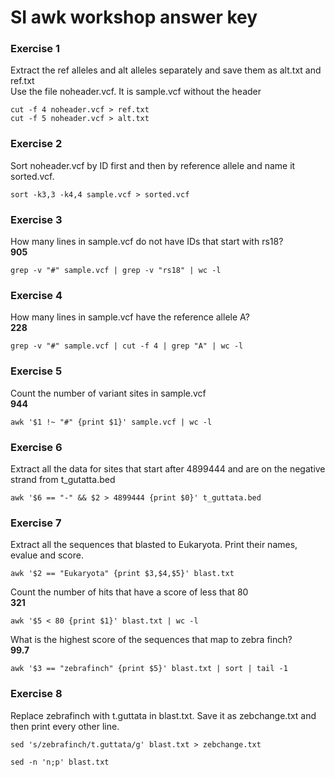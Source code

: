 # SI awk workshop answer key

### Exercise 1
Extract the ref alleles and alt alleles separately and save them as alt.txt and ref.txt  
Use the file noheader.vcf. It is sample.vcf without the header

`cut -f 4 noheader.vcf > ref.txt`  
`cut -f 5 noheader.vcf > alt.txt`

### Exercise 2
Sort noheader.vcf by ID first and then by reference allele and name it sorted.vcf.

`sort -k3,3 -k4,4 sample.vcf > sorted.vcf`

### Exercise 3
How many lines in sample.vcf do not have IDs that start with rs18?    
**905**

`grep -v "#" sample.vcf | grep -v "rs18" | wc -l`


### Exercise 4
How many lines in sample.vcf have the reference allele A?  
**228**  

`grep -v "#" sample.vcf | cut -f 4 | grep "A" | wc -l`

### Exercise 5
Count the number of variant sites in sample.vcf   
**944**    

`awk '$1 !~ "#" {print $1}' sample.vcf | wc -l`

### Exercise 6
Extract all the data for sites that start after 4899444 and are on the negative strand from t_gutatta.bed  

`awk '$6 == "-" && $2 > 4899444 {print $0}' t_guttata.bed`  

### Exercise 7  

Extract all the sequences that blasted to Eukaryota. Print their names, evalue and score.

`awk '$2 == "Eukaryota" {print $3,$4,$5}' blast.txt`

Count the number of hits that have a score of less that 80  
**321**

`awk '$5 < 80 {print $1}' blast.txt | wc -l `  

What is the highest score of the sequences that map to zebra finch?  
**99.7**

`awk '$3 == "zebrafinch" {print $5}' blast.txt | sort | tail -1`  

### Exercise 8
Replace zebrafinch with t.guttata in blast.txt. Save it as zebchange.txt and then print every other line.  

`sed 's/zebrafinch/t.guttata/g' blast.txt > zebchange.txt`  

`sed -n 'n;p' blast.txt`
